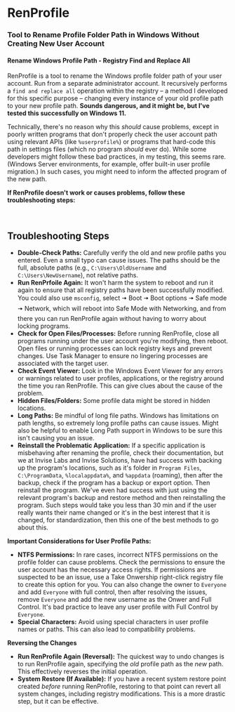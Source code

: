 # RenProfile
### Tool to Rename Profile Folder Path in Windows Without Creating New User Account
#### Rename Windows Profile Path - Registry Find and Replace All

RenProfile is a tool to rename the Windows profile folder path of your user account. Run from a separate administrator account. It recursively performs a `find and replace all` operation within the registry – a method I developed for this specific purpose – changing every instance of your old profile path to your new profile path. **Sounds dangerous, and it might be, but I've tested this successfully on Windows 11.**

Technically, there's no reason why this *should* cause problems, except in poorly written programs that don't properly check the user account path using relevant APIs (like `%userprofile%`) or programs that hard-code this path in settings files (which no program *should* ever do). While some developers might follow these bad practices, in my testing, this seems rare. (Windows Server environments, for example, offer built-in user profile migration.) In such cases, you might need to inform the affected program of the new path.

**If RenProfile doesn't work or causes problems, follow these troubleshooting steps:**

<br/>

## Troubleshooting Steps
* **Double-Check Paths:** Carefully verify the old and new profile paths you entered. Even a small typo can cause issues. The paths should be the full, absolute paths (e.g., `C:\Users\OldUsername` and `C:\Users\NewUsername`), not relative paths.
* **Run RenPrfoile Again:** It won't harm the system to reboot and run it again to ensure that all registry paths have been successfully modified. You could also use `msconfig`, select 🠆 Boot 🠆 Boot options 🠆 Safe mode 🠆 Network, which will reboot into Safe Mode with Networking, and from there you can run RenProfile again without having to worry about locking programs.
* **Check for Open Files/Processes:** Before running RenProfile, close all programs running under the user account you're modifying, then reboot. Open files or running processes can lock registry keys and prevent changes. Use Task Manager to ensure no lingering processes are associated with the target user. 
* **Check Event Viewer:** Look in the Windows Event Viewer for any errors or warnings related to user profiles, applications, or the registry around the time you ran RenProfile.  This can give clues about the cause of the problem.
* **Hidden Files/Folders:** Some profile data might be stored in hidden locations.
* **Long Paths:** Be mindful of long file paths. Windows has limitations on path lengths, so extremely long profile paths can cause issues. Might also be helpful to enable Long Path support in Windows to be sure this isn't causing you an issue.
* **Reinstall the Problematic Application:** If a specific application is misbehaving after renaming the profile, check their documentation, but we at Invise Labs and Invise Solutions, have had success with backing up the program's locations, such as it's folder in `Program Files`, `C:\ProgramData`, `%localappdata%`, and `%appdata` (roaming), then after the backup, check if the program has a backup or export option. Then reinstall the program. We've even had success with just using the relevant program's backup and restore method and then reinstalling the program. Such steps would take you less than 30 min and if the user really wants their name changed or it's in the best interest that it is changed, for standardization, then this one of the best methods to go about this.

**Important Considerations for User Profile Paths:**
* **NTFS Permissions:** In rare cases, incorrect NTFS permissions on the profile folder can cause problems.  Check the permissions to ensure the user account has the necessary access rights. If permissions are suspected to be an issue, use a Take Onwership right-click registry file to create this option for you. You can also change the owner to `Everyone` and add `Everyone` with full control, then after resolving the issues, remove `Everyone` and add the new username as the Onwer and Full Control. It's bad practice to leave any user profile with Full Control by `Everyone`.
* **Special Characters:** Avoid using special characters in user profile names or paths.  This can also lead to compatibility problems.

**Reversing the Changes**
* **Run RenProfile Again (Reversal):** The quickest way to undo changes is to run RenProfile again, specifying the *old* profile path as the *new* path. This effectively reverses the initial operation.
* **System Restore (If Available):** If you have a recent system restore point created *before* running RenProfile, restoring to that point can revert all system changes, including registry modifications.  This is a more drastic step, but it can be effective.
